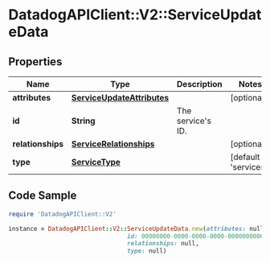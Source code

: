 # DatadogAPIClient::V2::ServiceUpdateData

## Properties

Name | Type | Description | Notes
------------ | ------------- | ------------- | -------------
**attributes** | [**ServiceUpdateAttributes**](ServiceUpdateAttributes.md) |  | [optional] 
**id** | **String** | The service&#39;s ID. | 
**relationships** | [**ServiceRelationships**](ServiceRelationships.md) |  | [optional] 
**type** | [**ServiceType**](ServiceType.md) |  | [default to &#39;services&#39;]

## Code Sample

```ruby
require 'DatadogAPIClient::V2'

instance = DatadogAPIClient::V2::ServiceUpdateData.new(attributes: null,
                                 id: 00000000-0000-0000-0000-000000000000,
                                 relationships: null,
                                 type: null)
```


